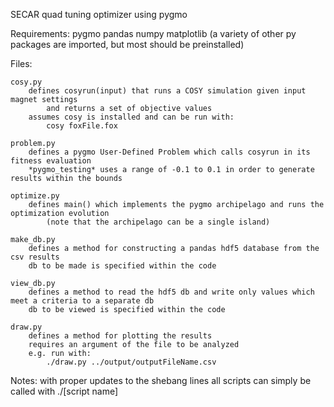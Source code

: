 SECAR quad tuning optimizer using pygmo

Requirements:
    pygmo
    pandas
    numpy
    matplotlib
    (a variety of other py packages are imported, but most should be preinstalled)

Files:

    cosy.py 
        defines cosyrun(input) that runs a COSY simulation given input magnet settings 
            and returns a set of objective values
        assumes cosy is installed and can be run with:
            cosy foxFile.fox
    
    problem.py 
        defines a pygmo User-Defined Problem which calls cosyrun in its fitness evaluation 
        *pygmo_testing* uses a range of -0.1 to 0.1 in order to generate results within the bounds
    
    optimize.py
        defines main() which implements the pygmo archipelago and runs the optimization evolution
            (note that the archipelago can be a single island) 
    
    make_db.py
        defines a method for constructing a pandas hdf5 database from the csv results
        db to be made is specified within the code 
    
    view_db.py
        defines a method to read the hdf5 db and write only values which meet a criteria to a separate db
        db to be viewed is specified within the code    

    draw.py
        defines a method for plotting the results
        requires an argument of the file to be analyzed 
        e.g. run with:
            ./draw.py ../output/outputFileName.csv    

Notes:
    with proper updates to the shebang lines all scripts can simply be called with ./[script name]
    
